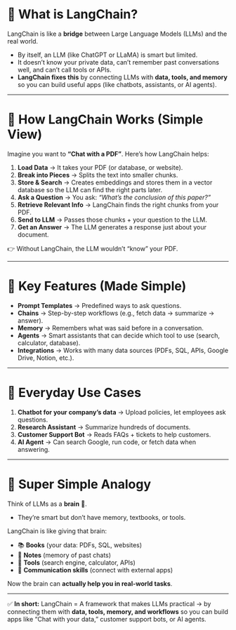 # 🔹 What is LangChain?

LangChain is like a **bridge** between Large Language Models (LLMs) and the real world.

* By itself, an LLM (like ChatGPT or LLaMA) is smart but limited.
* It doesn’t know your private data, can’t remember past conversations well, and can’t call tools or APIs.
* **LangChain fixes this** by connecting LLMs with **data, tools, and memory** so you can build useful apps (like chatbots, assistants, or AI agents).

---

# 🔹 How LangChain Works (Simple View)

Imagine you want to **“Chat with a PDF”**.
Here’s how LangChain helps:

1. **Load Data** → It takes your PDF (or database, or website).
2. **Break into Pieces** → Splits the text into smaller chunks.
3. **Store & Search** → Creates embeddings and stores them in a vector database so the LLM can find the right parts later.
4. **Ask a Question** → You ask: *“What’s the conclusion of this paper?”*
5. **Retrieve Relevant Info** → LangChain finds the right chunks from your PDF.
6. **Send to LLM** → Passes those chunks + your question to the LLM.
7. **Get an Answer** → The LLM generates a response just about your document.

👉 Without LangChain, the LLM wouldn’t “know” your PDF.

---

# 🔹 Key Features (Made Simple)

* **Prompt Templates** → Predefined ways to ask questions.
* **Chains** → Step-by-step workflows (e.g., fetch data → summarize → answer).
* **Memory** → Remembers what was said before in a conversation.
* **Agents** → Smart assistants that can decide which tool to use (search, calculator, database).
* **Integrations** → Works with many data sources (PDFs, SQL, APIs, Google Drive, Notion, etc.).

---

# 🔹 Everyday Use Cases

1. **Chatbot for your company’s data** → Upload policies, let employees ask questions.
2. **Research Assistant** → Summarize hundreds of documents.
3. **Customer Support Bot** → Reads FAQs + tickets to help customers.
4. **AI Agent** → Can search Google, run code, or fetch data when answering.

---

# 🔹 Super Simple Analogy

Think of LLMs as a **brain** 🧠.

* They’re smart but don’t have memory, textbooks, or tools.

LangChain is like giving that brain:

* 📚 **Books** (your data: PDFs, SQL, websites)
* 📝 **Notes** (memory of past chats)
* 🔧 **Tools** (search engine, calculator, APIs)
* 📡 **Communication skills** (connect with external apps)

Now the brain can **actually help you in real-world tasks**.

---

✅ **In short:**
LangChain = A framework that makes LLMs practical → by connecting them with **data, tools, memory, and workflows** so you can build apps like “Chat with your data,” customer support bots, or AI agents.
